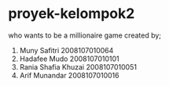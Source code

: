 # proyek-kelompok2
who wants to be a millionaire game
created by;
1. Muny Safitri 2008107010064
2. Hadafee Mudo 2008107010101
3. Rania Shafia Khuzai 2008107010051
4. Arif Munandar 2008107010016
